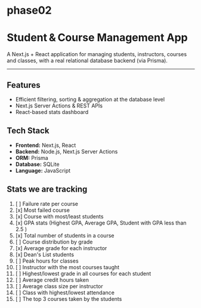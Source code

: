# phase02

# Student & Course Management App

A Next.js + React application for managing students, instructors, courses and classes, with a real relational database backend (via Prisma).

---

## Features
- Efficient filtering, sorting & aggregation at the database level  
- Next.js Server Actions & REST APIs  
- React-based stats dashboard  

## Tech Stack

- **Frontend:** Next.js, React  
- **Backend:** Node.js, Next.js Server Actions  
- **ORM:** Prisma  
- **Database:** SQLite
- **Language:** JavaScript  

## Stats we are tracking
1.  [ ] Failure rate per course
2.  [x] Most failed course
3.  [x] Course with most/least students
4.  [x] GPA stats (Highest GPA, Average GPA, Student with GPA less than 2.5 )
5.  [x] Total number of students in a course
6.  [ ] Course distribution by grade
7.  [x] Average grade for each instructor
8.  [x] Dean's List students
9.  [ ] Peak hours for classes
10. [ ] Instructor with the most courses taught
11. [ ] Highest/lowest grade in all courses for each student
12. [ ] Average credit hours taken
13. [ ] Average class size per instructor
14. [ ] Class with highest/lowest attendance
15. [ ] The top 3 courses taken by the students
